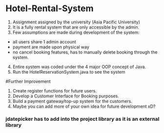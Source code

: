 # Hotel-Rental-System
1. Assignment assigned by the university (Asia Pacific University)
2. It is a fully rental system that are only accessible by the admin.
3. Few assumptions are made during development of the system:
  - all users share 1 admin account
  - payment are made upon physical way
  - no cancel booking features, has to manually delete booking through the system.
4. Entire system was coded under the 4 major OOP concept of Java.
5. Run the HotelReservationSystem.java to see the system

#Further Improvement
1. Create register functions for future users.
2. Develop a Customer Interface for Booking purposes.
3. Build a payment gateway/top-up system for the customers.
4. Maybe you can add more of your own idea for future development xD?

### jdatepicker has to add into the project library as it is an external library

